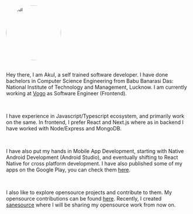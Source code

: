 <img src='https://github.com/akulsr0.png?size=500' alt='akul' style='width:150px;border-radius:1000px;'>

<br />
<br />

Hey there, I am Akul, a self trained software developer. I have done bachelors in Computer Science Engineering from Babu Banarasi Das: National Institute of Technology and Management, Lucknow. I am currently working at <a href='https://vogo.in/' target='_blank'>Vogo</a> as Software Engineer (Frontend).

<br />

I have experience in Javascript/Typescript ecosystem, and primarily work on the same. In frontend, I prefer React and Next.js where as in backend I have worked with Node/Express and MongoDB.

<br />

I have also put my hands in Mobile App Development, starting with Native Android Development (Android Studio), and eventually shifting to React Native for cross platform development. I have also published some of my apps on the Google Play, you can check them <a href='https://play.google.com/store/apps/developer?id=Akul+Srivastava' target='_blank'>here</a>.

<br />

I also like to explore opensource projects and contribute to them. My opensource contributions can be found <a href='/opensource'>here</a>. Recently, I created <a href='https://github.com/sanesource' target='_blank'>sanesource</a> where I will be sharing my opensource work from now on.
